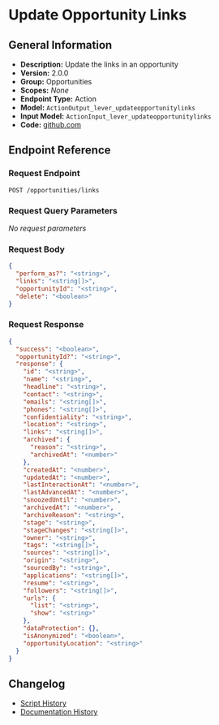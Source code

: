 <!-- BEGIN GENERATED CONTENT -->
# Update Opportunity Links

## General Information

- **Description:** Update the links in an opportunity
- **Version:** 2.0.0
- **Group:** Opportunities
- **Scopes:** _None_
- **Endpoint Type:** Action
- **Model:** `ActionOutput_lever_updateopportunitylinks`
- **Input Model:** `ActionInput_lever_updateopportunitylinks`
- **Code:** [github.com](https://github.com/NangoHQ/integration-templates/tree/main/integrations/lever/actions/update-opportunity-links.ts)


## Endpoint Reference

### Request Endpoint

`POST /opportunities/links`

### Request Query Parameters

_No request parameters_

### Request Body

```json
{
  "perform_as?": "<string>",
  "links": "<string[]>",
  "opportunityId": "<string>",
  "delete": "<boolean>"
}
```

### Request Response

```json
{
  "success": "<boolean>",
  "opportunityId?": "<string>",
  "response": {
    "id": "<string>",
    "name": "<string>",
    "headline": "<string>",
    "contact": "<string>",
    "emails": "<string[]>",
    "phones": "<string[]>",
    "confidentiality": "<string>",
    "location": "<string>",
    "links": "<string[]>",
    "archived": {
      "reason": "<string>",
      "archivedAt": "<number>"
    },
    "createdAt": "<number>",
    "updatedAt": "<number>",
    "lastInteractionAt": "<number>",
    "lastAdvancedAt": "<number>",
    "snoozedUntil": "<number>",
    "archivedAt": "<number>",
    "archiveReason": "<string>",
    "stage": "<string>",
    "stageChanges": "<string[]>",
    "owner": "<string>",
    "tags": "<string[]>",
    "sources": "<string[]>",
    "origin": "<string>",
    "sourcedBy": "<string>",
    "applications": "<string[]>",
    "resume": "<string>",
    "followers": "<string[]>",
    "urls": {
      "list": "<string>",
      "show": "<string>"
    },
    "dataProtection": {},
    "isAnonymized": "<boolean>",
    "opportunityLocation": "<string>"
  }
}
```

## Changelog

- [Script History](https://github.com/NangoHQ/integration-templates/commits/main/integrations/lever/actions/update-opportunity-links.ts)
- [Documentation History](https://github.com/NangoHQ/integration-templates/commits/main/integrations/lever/actions/update-opportunity-links.md)

<!-- END  GENERATED CONTENT -->

